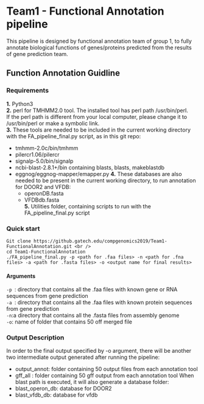 # Team1 - Functional Annotation pipeline
This pipeline is designed by functional annotation team of group 1, to fully annotate biological functions of genes/proteins predicted from the results of gene prediction team. 
## Function Annotation Guidline
### Requirements
**1.** Python3  <br />
**2.** perl for TMHMM2.0 tool. The installed tool has perl path /usr/bin/perl. <br /> 
If the perl path is different from your local computer, please change it to /usr/bin/perl or make a symbolic link.  <br />
**3.** These tools are needed to be included in the current working directory with the FA_pipeline_final.py script, as in this git repo:
* tmhmm-2.0c/bin/tmhmm
* pilercr1.06/pilercr
* signalp-5.0/bin/signalp
* ncbi-blast-2.8.1+/bin containing blasts, blasts, makeblastdb
* eggnog/eggnog-mapper/emapper.py 
**4.** These databases are also needed to be present in the current working directory, to run annotation for DOOR2 and VFDB:
  * operonDB.fasta
  * VFDBdb.fasta  <br />
**5.** Utilities folder, containing scripts to run with the FA_pipeline_final.py script  <br /> 
### Quick start
~~~~
Git clone https://github.gatech.edu/compgenomics2019/Team1-FunctionalAnnotation.git <br />
cd Team1-FunctionalAnnotation 
./FA_pipeline_final.py -p <path for .faa files> -n <path for .fna files> -a <path for .fasta files> -o <output name for final results> 
~~~~
#### Arguments
`-p `: directory that contains all the .faa files with known gene or RNA sequences from gene prediction <br />
`-a `: directory that contains all the .faa files with known protein sequences from gene prediction <br />
`-n`:a directory that contains all the .fasta files from assembly genome <br />
`-o`: name of folder that contains 50 off merged file 
### Output Description
In order to the final output specified by -o argument, there will be another two intermediate output generated after running the pipeline: <br />
  * output_annot: folder containing 50 output files from each annotation tool 
   * gff_all : folder containing 50 gff output from each annotation tool
When blast path is executed, it will also generate a database folder:
  * blast_operon_db: database for DOOR2
  * blast_vfdb_db: database for vfdb


